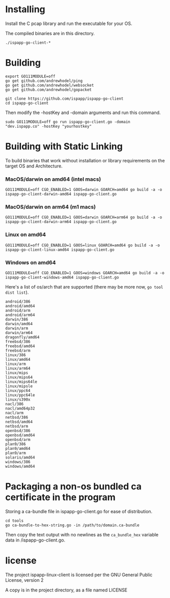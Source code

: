 # Installing

Install the C pcap library and run the executable for your OS.

The compiled binaries are in this directory.

`./ispapp-go-client-*`

# Building

```
export GO111MODULE=off
go get github.com/andrewhodel/ping
go get github.com/andrewhodel/websocket
go get github.com/andrewhodel/gopacket

git clone https://github.com/ispapp/ispapp-go-client
cd ispapp-go-client
```

Then modify the -hostKey and -domain arguments and run this command.

```
sudo GO111MODULE=off go run ispapp-go-client.go -domain "dev.ispapp.co" -hostKey "yourhostkey"
```

# Building with Static Linking

To build binaries that work without installation or library requirements on the target OS and Architecture.

### MacOS/darwin on amd64 (intel macs)

```
GO111MODULE=off CGO_ENABLED=1 GOOS=darwin GOARCH=amd64 go build -a -o ispapp-go-client-darwin-amd64 ispapp-go-client.go
```

### MacOS/darwin on arm64 (m1 macs)

```
GO111MODULE=off CGO_ENABLED=1 GOOS=darwin GOARCH=arm64 go build -a -o ispapp-go-client-darwin-arm64 ispapp-go-client.go
```

### Linux on amd64

```
GO111MODULE=off CGO_ENABLED=1 GOOS=linux GOARCH=amd64 go build -a -o ispapp-go-client-linux-amd64 ispapp-go-client.go
```

### Windows on amd64

```
GO111MODULE=off CGO_ENABLED=1 GOOS=windows GOARCH=amd64 go build -a -o ispapp-go-client-windows-amd64 ispapp-go-client.go
```

Here's a list of os/arch that are supported (there may be more now, `go tool dist list`).

```
android/386
android/amd64
android/arm
android/arm64
darwin/386
darwin/amd64
darwin/arm
darwin/arm64
dragonfly/amd64
freebsd/386
freebsd/amd64
freebsd/arm
linux/386
linux/amd64
linux/arm
linux/arm64
linux/mips
linux/mips64
linux/mips64le
linux/mipsle
linux/ppc64
linux/ppc64le
linux/s390x
nacl/386
nacl/amd64p32
nacl/arm
netbsd/386
netbsd/amd64
netbsd/arm
openbsd/386
openbsd/amd64
openbsd/arm
plan9/386
plan9/amd64
plan9/arm
solaris/amd64
windows/386
windows/amd64
```

# Packaging a non-os bundled ca certificate in the program

Storing a ca-bundle file in ispapp-go-client.go for ease of distribution.

```
cd tools
go ca-bundle-to-hex-string.go -in /path/to/domain.ca-bundle
```

Then copy the text output with no newlines as the `ca_bundle_hex` variable data in /ispapp-go-client.go.

# license

The project ispapp-linux-client is licensed per the GNU General Public License, version 2

A copy is in the project directory, as a file named LICENSE
